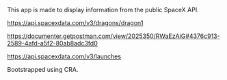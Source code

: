 This app is made to display information from the public SpaceX API.

https://api.spacexdata.com/v3/dragons/dragon1

https://documenter.getpostman.com/view/2025350/RWaEzAiG#4376c913-2589-4afd-a5f2-80ab8adc3fd0

https://api.spacexdata.com/v3/launches



Bootstrapped using CRA. 
